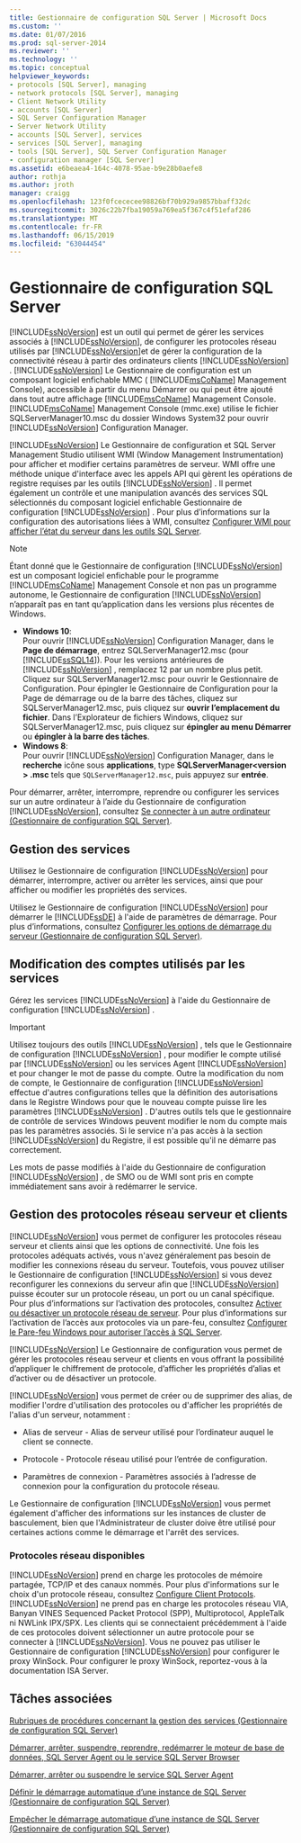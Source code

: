 ```yaml
---
title: Gestionnaire de configuration SQL Server | Microsoft Docs
ms.custom: ''
ms.date: 01/07/2016
ms.prod: sql-server-2014
ms.reviewer: ''
ms.technology: ''
ms.topic: conceptual
helpviewer_keywords:
- protocols [SQL Server], managing
- network protocols [SQL Server], managing
- Client Network Utility
- accounts [SQL Server]
- SQL Server Configuration Manager
- Server Network Utility
- accounts [SQL Server], services
- services [SQL Server], managing
- tools [SQL Server], SQL Server Configuration Manager
- configuration manager [SQL Server]
ms.assetid: e6beaea4-164c-4078-95ae-b9e28b0aefe8
author: rothja
ms.author: jroth
manager: craigg
ms.openlocfilehash: 123f0fcececee98826bf70b929a9857bbaff32dc
ms.sourcegitcommit: 3026c22b7fba19059a769ea5f367c4f51efaf286
ms.translationtype: MT
ms.contentlocale: fr-FR
ms.lasthandoff: 06/15/2019
ms.locfileid: "63044454"
---
```

# <a name="sql-server-configuration-manager"></a>Gestionnaire de configuration SQL Server
  [!INCLUDE[ssNoVersion](../includes/ssnoversion-md.md)] est un outil qui permet de gérer les services associés à [!INCLUDE[ssNoVersion](../includes/ssnoversion-md.md)], de configurer les protocoles réseau utilisés par [!INCLUDE[ssNoVersion](../includes/ssnoversion-md.md)]et de gérer la configuration de la connectivité réseau à partir des ordinateurs clients [!INCLUDE[ssNoVersion](../includes/ssnoversion-md.md)] . [!INCLUDE[ssNoVersion](../includes/ssnoversion-md.md)] Le Gestionnaire de configuration est un composant logiciel enfichable MMC ( [!INCLUDE[msCoName](../includes/msconame-md.md)] Management Console), accessible à partir du menu Démarrer ou qui peut être ajouté dans tout autre affichage [!INCLUDE[msCoName](../includes/msconame-md.md)] Management Console. [!INCLUDE[msCoName](../includes/msconame-md.md)] Management Console (mmc.exe) utilise le fichier SQLServerManager10.msc du dossier Windows System32 pour ouvrir [!INCLUDE[ssNoVersion](../includes/ssnoversion-md.md)] Configuration Manager.  
  
 [!INCLUDE[ssNoVersion](../includes/ssnoversion-md.md)] Le Gestionnaire de configuration et SQL Server Management Studio utilisent WMI (Window Management Instrumentation) pour afficher et modifier certains paramètres de serveur. WMI offre une méthode unique d'interface avec les appels API qui gèrent les opérations de registre requises par les outils [!INCLUDE[ssNoVersion](../includes/ssnoversion-md.md)] . Il permet également un contrôle et une manipulation avancés des services SQL sélectionnés du composant logiciel enfichable Gestionnaire de configuration [!INCLUDE[ssNoVersion](../includes/ssnoversion-md.md)] . Pour plus d’informations sur la configuration des autorisations liées à WMI, consultez [Configurer WMI pour afficher l’état du serveur dans les outils SQL Server](../ssms/configure-wmi-to-show-server-status-in-sql-server-tools.md).  
  
> [!NOTE]
>  Étant donné que le Gestionnaire de configuration [!INCLUDE[ssNoVersion](../includes/ssnoversion-md.md)] est un composant logiciel enfichable pour le programme [!INCLUDE[msCoName](../includes/msconame-md.md)] Management Console et non pas un programme autonome, le Gestionnaire de configuration [!INCLUDE[ssNoVersion](../includes/ssnoversion-md.md)] n’apparaît pas en tant qu’application dans les versions plus récentes de Windows.  
> 
>  -   **Windows 10**:  
>          Pour ouvrir [!INCLUDE[ssNoVersion](../includes/ssnoversion-md.md)] Configuration Manager, dans le **Page de démarrage**, entrez SQLServerManager12.msc (pour [!INCLUDE[ssSQL14](../includes/sssql14-md.md)]). Pour les versions antérieures de [!INCLUDE[ssNoVersion](../includes/ssnoversion-md.md)] , remplacez 12 par un nombre plus petit. Cliquez sur SQLServerManager12.msc pour ouvrir le Gestionnaire de Configuration. Pour épingler le Gestionnaire de Configuration pour la Page de démarrage ou de la barre des tâches, cliquez sur SQLServerManager12.msc, puis cliquez sur **ouvrir l’emplacement du fichier**. Dans l’Explorateur de fichiers Windows, cliquez sur SQLServerManager12.msc, puis cliquez sur **épingler au menu Démarrer** ou **épingler à la barre des tâches**.  
> -   **Windows 8**:  
>          Pour ouvrir [!INCLUDE[ssNoVersion](../includes/ssnoversion-md.md)] Configuration Manager, dans le **recherche** icône sous **applications**, type **SQLServerManager\<version > .msc** tels que `SQLServerManager12.msc`, puis appuyez sur **entrée**.  
  
 Pour démarrer, arrêter, interrompre, reprendre ou configurer les services sur un autre ordinateur à l’aide du Gestionnaire de configuration [!INCLUDE[ssNoVersion](../includes/ssnoversion-md.md)], consultez [Se connecter à un autre ordinateur &#40;Gestionnaire de configuration SQL Server&#41;](../database-engine/configure-windows/scm-services-connect-to-another-computer.md).  
  
## <a name="managing-services"></a>Gestion des services  
 Utilisez le Gestionnaire de configuration [!INCLUDE[ssNoVersion](../includes/ssnoversion-md.md)] pour démarrer, interrompre, activer ou arrêter les services, ainsi que pour afficher ou modifier les propriétés des services.  
  
 Utilisez le Gestionnaire de configuration [!INCLUDE[ssNoVersion](../includes/ssnoversion-md.md)] pour démarrer le [!INCLUDE[ssDE](../includes/ssde-md.md)] à l'aide de paramètres de démarrage.  Pour plus d’informations, consultez [Configurer les options de démarrage du serveur &#40;Gestionnaire de configuration SQL Server&#41;](../database-engine/configure-windows/scm-services-configure-server-startup-options.md).  
  
## <a name="changing-the-accounts-used-by-the-services"></a>Modification des comptes utilisés par les services  
 Gérez les services [!INCLUDE[ssNoVersion](../includes/ssnoversion-md.md)] à l'aide du Gestionnaire de configuration [!INCLUDE[ssNoVersion](../includes/ssnoversion-md.md)] .  
  
> [!IMPORTANT]  
>  Utilisez toujours des outils [!INCLUDE[ssNoVersion](../includes/ssnoversion-md.md)] , tels que le Gestionnaire de configuration [!INCLUDE[ssNoVersion](../includes/ssnoversion-md.md)] , pour modifier le compte utilisé par [!INCLUDE[ssNoVersion](../includes/ssnoversion-md.md)] ou les services Agent [!INCLUDE[ssNoVersion](../includes/ssnoversion-md.md)] et pour changer le mot de passe du compte. Outre la modification du nom de compte, le Gestionnaire de configuration [!INCLUDE[ssNoVersion](../includes/ssnoversion-md.md)] effectue d'autres configurations telles que la définition des autorisations dans le Registre Windows pour que le nouveau compte puisse lire les paramètres [!INCLUDE[ssNoVersion](../includes/ssnoversion-md.md)] . D'autres outils tels que le gestionnaire de contrôle de services Windows peuvent modifier le nom du compte mais pas les paramètres associés. Si le service n'a pas accès à la section [!INCLUDE[ssNoVersion](../includes/ssnoversion-md.md)] du Registre, il est possible qu'il ne démarre pas correctement.  
  
 Les mots de passe modifiés à l'aide du Gestionnaire de configuration [!INCLUDE[ssNoVersion](../includes/ssnoversion-md.md)] , de SMO ou de WMI sont pris en compte immédiatement sans avoir à redémarrer le service.  
  
## <a name="manage-server--client-network-protocols"></a>Gestion des protocoles réseau serveur et clients  
 [!INCLUDE[ssNoVersion](../includes/ssnoversion-md.md)] vous permet de configurer les protocoles réseau serveur et clients ainsi que les options de connectivité. Une fois les protocoles adéquats activés, vous n'avez généralement pas besoin de modifier les connexions réseau du serveur. Toutefois, vous pouvez utiliser le Gestionnaire de configuration [!INCLUDE[ssNoVersion](../includes/ssnoversion-md.md)] si vous devez reconfigurer les connexions du serveur afin que [!INCLUDE[ssNoVersion](../includes/ssnoversion-md.md)] puisse écouter sur un protocole réseau, un port ou un canal spécifique. Pour plus d’informations sur l’activation des protocoles, consultez [Activer ou désactiver un protocole réseau de serveur](../database-engine/configure-windows/enable-or-disable-a-server-network-protocol.md). Pour plus d’informations sur l’activation de l’accès aux protocoles via un pare-feu, consultez [Configurer le Pare-feu Windows pour autoriser l’accès à SQL Server](../sql-server/install/configure-the-windows-firewall-to-allow-sql-server-access.md).  
  
 [!INCLUDE[ssNoVersion](../includes/ssnoversion-md.md)] Le Gestionnaire de configuration vous permet de gérer les protocoles réseau serveur et clients en vous offrant la possibilité d’appliquer le chiffrement de protocole, d’afficher les propriétés d’alias et d’activer ou de désactiver un protocole.  
  
 [!INCLUDE[ssNoVersion](../includes/ssnoversion-md.md)] vous permet de créer ou de supprimer des alias, de modifier l'ordre d'utilisation des protocoles ou d'afficher les propriétés de l'alias d'un serveur, notamment :  
  
-   Alias de serveur - Alias de serveur utilisé pour l’ordinateur auquel le client se connecte.  
  
-   Protocole - Protocole réseau utilisé pour l’entrée de configuration.  
  
-   Paramètres de connexion - Paramètres associés à l’adresse de connexion pour la configuration du protocole réseau.  
  
 Le Gestionnaire de configuration [!INCLUDE[ssNoVersion](../includes/ssnoversion-md.md)] vous permet également d'afficher des informations sur les instances de cluster de basculement, bien que l'Administrateur de cluster doive être utilisé pour certaines actions comme le démarrage et l'arrêt des services.  
  
### <a name="available-network-protocols"></a>Protocoles réseau disponibles  
 [!INCLUDE[ssNoVersion](../includes/ssnoversion-md.md)] prend en charge les protocoles de mémoire partagée, TCP/IP et des canaux nommés. Pour plus d'informations sur le choix d'un protocole réseau, consultez [Configure Client Protocols](../database-engine/configure-windows/configure-client-protocols.md). [!INCLUDE[ssNoVersion](../includes/ssnoversion-md.md)] ne prend pas en charge les protocoles réseau VIA, Banyan VINES Sequenced Packet Protocol (SPP), Multiprotocol, AppleTalk ni NWLink IPX/SPX. Les clients qui se connectaient précédemment à l'aide de ces protocoles doivent sélectionner un autre protocole pour se connecter à [!INCLUDE[ssNoVersion](../includes/ssnoversion-md.md)]. Vous ne pouvez pas utiliser le Gestionnaire de configuration [!INCLUDE[ssNoVersion](../includes/ssnoversion-md.md)] pour configurer le proxy WinSock. Pour configurer le proxy WinSock, reportez-vous à la documentation ISA Server.  
  
## <a name="related-tasks"></a>Tâches associées  
 [Rubriques de procédures concernant la gestion des services &#40;Gestionnaire de configuration SQL Server&#41;](../database-engine/managing-services-how-to-topics-sql-server-configuration-manager.md)  
  
 [Démarrer, arrêter, suspendre, reprendre, redémarrer le moteur de base de données, SQL Server Agent ou le service SQL Server Browser](../database-engine/configure-windows/start-stop-pause-resume-restart-sql-server-services.md)  
  
 [Démarrer, arrêter ou suspendre le service SQL Server Agent](../ssms/agent/start-stop-or-pause-the-sql-server-agent-service.md)  
  
 [Définir le démarrage automatique d’une instance de SQL Server &#40;Gestionnaire de configuration SQL Server&#41;](../database-engine/configure-windows/scm-services-set-an-instance-to-start-automatically.md)  
  
 [Empêcher le démarrage automatique d’une instance de SQL Server &#40;Gestionnaire de configuration SQL Server&#41;](../database-engine/configure-windows/scm-services-prevent-automatic-startup-of-an-instance.md)  
  
  
